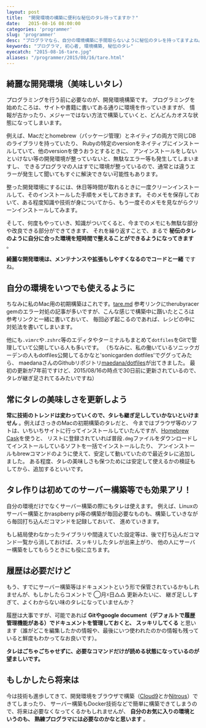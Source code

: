 ```yaml
---
layout: post
title:  "開発環境の構築に便利な秘伝のタレ持ってますか？"
date:   2015-08-16 08:00:00
categories: 'programmer'
slug: 'programmer'
desc: "プログラマなら、自分の環境構築に手間取らないように秘伝のタレを持ってますよね。まだなら自作のタレを作ってみましょう"
keywords: "プログラマ, 初心者, 環境構築, 秘伝のタレ"
eyecatch: "2015-08-16-tare.jpg"
aliases: "/programmer/2015/08/16/tare.html"
---
```


<amp-img src="https://blog.regonn.tokyo/images/2015-08-16-tare.jpg" alt="タレの付いた焼き鳥" width="670px" height="480px" layout="responsive" ></amp-img>

## 綺麗な開発環境（美味しいタレ）
プログラミングを行う前に必要なのが、開発環境構築です。
プログラミングを始めたころは、サイトや書籍に書いてある通りに環境を作っていきますが、
情報が古かったり、メジャーではない方法で構築していくと、どんどんカオスな状態になってしまいます。

例えば、Macだとhomebrew（パッケージ管理）とネイティブの両方で同じDBのライブラリを持っていたり、
Rubyの特定のversionをネイティブにインストールしていて、他のversionを使うおうとするときに、
アンインストールをしないといけない等の開発環境が整っていないと、無駄なエラー等も発生してしまいますし、
できるプログラマの人はすでに環境が整っているので、通常とは違うエラーが発生して聞いてもすぐに解決できない可能性もあります。

整った開発環境にするには、休日等時間が取れるときに一度クリーンインストールして、そのインストールした手順をメモしておきます。
そのメモを保存しておいて、ある程度知識や技術が身についてから、もう一度そのメモを見ながらクリーンインストールしてみます。

そして、何度もやっていき、知識がついてくると、今までのメモにも無駄な部分や改良できる部分ができてきます、
それを繰り返すことで、まるで **秘伝のタレのように自分に合った環境を短時間で整えることができるようになってきます** 。

**綺麗な開発環境は、メンテナンスや拡張もしやすくなるのでコードと一緒** ですね。

## 自分の環境をいつでも使えるように
ちなみに私のMac用の初期構築はこれです。[tare.md](https://github.com/regonn/tare-mac-init/blob/master/tare.md)
参考リンクにtherubyracer gemのエラー対処の記事が多いですが、こんな感じで構築中に躓いたところは参考リンクと一緒に書いておいて、
毎回必ず起こるのであれば、レシピの中に対処法を書いてしまいます。

他にも`.vimrc`や`.zshrc`等のエディタやターミナルもまとめて`dotfiles`をGitで管理していて公開している人も多いです。
（ちなみに、私の働いているソニックガーデンの人もdotfiles公開してるかなと'sonicgarden dotfiles'でググってみたら、
maedanaさんのGithubリポジトリ[maedana/dotfiles](https://github.com/maedana/dotfiles)が出てきました。
最初の更新が7年前ですけど、2015/08/16の時点で30日前に更新されているので、タレが継ぎ足されてるみたいですね）

## 常にタレの美味しさを更新しよう
**常に技術のトレンドは変わっていくので、タレも継ぎ足ししていかないといけません** 。例えばさっきのMacの初期構築のタレだと、
今まではブラウザ等のソフトは、いちいちサイトに行ってインストールしていたんですが、[Homebrew Cask](http://caskroom.io/)を使うと、
リストに登録されていれば普段`.dmg`ファイルをダウンロードしてインストールしているソフトを一括でインストールしたり、
アンインストールもbrewコマンドのように使えて、安定して動いていたので最近タレに追加しました。
ある程度、タレの美味しさも保つためには安定して使えるかの検証もしてから、追加するといいです。

## タレ作りは初めてのサーバー構築等でも効果アリ！
自分の環境だけでなくサーバー構築の際にもタレは使えます。
例えば、Linuxのサーバー構築とかraspberry pi等の構築が毎回必要なものも、構築していきながら毎回打ち込んだコマンドを記録しておいて、
進めていきます。

もし結局使わなかったライブラリや間違えていた設定等は、後で打ち込んだコマンド一覧から消しておけば、スッキリしたタレが出来上がり、
他の人にサーバー構築をしてもらうときにも役に立ちます。

## 履歴は必要だけど
もう、すでにサーバー構築等はドキュメントという形で保管されているかもしれませんが、もしかしたらコメントで ◯月☓日△△ 更新みたいに、
継ぎ足ししすぎて、よくわからない味のタレになっていませんか？

履歴は大事ですが、可能であれば **Gitやgoogle document（デフォルトで履歴管理機能がある）でドキュメントを管理しておくと、
スッキリしてくる** と思います（誰がどこを編集したかの情報や、最後にいつ使われたのかの情報も残っていると鮮度もわかってなお良いです）。

**タレはごちゃごちゃせずに、必要なコマンドだけが読める状態になっているのが望ましいです。**

## もしかしたら将来は
今は技術も進歩してきて、開発環境をブラウザで構築（[Cloud9](https://c9.io/)とか[Nitrous](https://www.nitrous.io/)）できてしまったり、
サーバー構築もDocker技術などで簡単に構築できてしまうので、将来は必要なくなってくるかもしれませんが、 **自分のお気に入りの環境というのも、
熟練プログラマには必要なのかなと思います** 。
